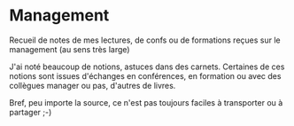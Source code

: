 # Management
Recueil de notes de mes lectures, de confs ou de formations reçues sur le management (au sens très large)


J'ai noté beaucoup de notions, astuces dans des carnets. Certaines de ces notions sont issues d'échanges en conférences, en formation ou avec des collègues manager ou pas, d'autres de livres.

Bref, peu importe la source, ce n'est pas toujours faciles à transporter ou à partager ;-)
